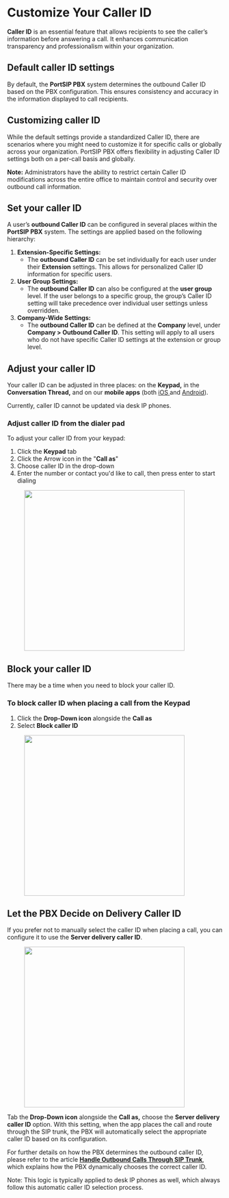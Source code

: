 # Customize Your Caller ID

**Caller ID** is an essential feature that allows recipients to see the caller’s information before answering a call. It enhances communication transparency and professionalism within your organization.

## Default caller ID settings

By default, the **PortSIP PBX** system determines the outbound Caller ID based on the PBX configuration. This ensures consistency and accuracy in the information displayed to call recipients.

## Customizing caller ID

While the default settings provide a standardized Caller ID, there are scenarios where you might need to customize it for specific calls or globally across your organization. PortSIP PBX offers flexibility in adjusting Caller ID settings both on a per-call basis and globally.

**Note:** Administrators have the ability to restrict certain Caller ID modifications across the entire office to maintain control and security over outbound call information.

## Set your caller ID

A user’s **outbound Caller ID** can be configured in several places within the **PortSIP PBX** system. The settings are applied based on the following hierarchy:

1. **Extension-Specific Settings:**
   * The **outbound Caller ID** can be set individually for each user under their **Extension** settings. This allows for personalized Caller ID information for specific users.
2. **User Group Settings:**
   * The **outbound Caller ID** can also be configured at the **user group** level. If the user belongs to a specific group, the group’s Caller ID setting will take precedence over individual user settings unless overridden.
3. **Company-Wide Settings:**
   * The **outbound Caller ID** can be defined at the **Company** level, under **Company > Outbound Caller ID**. This setting will apply to all users who do not have specific Caller ID settings at the extension or group level.

## Adjust your caller ID <a href="#adjust-your-caller-id" id="adjust-your-caller-id"></a>

Your caller ID can be adjusted in three places: on the **Keypad,** in the **Conversation Thread,** and on our **mobile apps** (both [iOS ](https://www.portsip.com/portsip-one/)and [Android](https://www.portsip.com/portsip-one/)).

Currently, caller ID cannot be updated via desk IP phones.

### Adjust caller ID from the dialer pad <a href="#adjust-caller-id-from-the-main-dialer" id="adjust-caller-id-from-the-main-dialer"></a>

To adjust your caller ID from your keypad:

1. Click the **Keypad** tab
2. Click the Arrow icon in the "**Call as**"&#x20;
3. Choose caller ID in the drop-down
4. Enter the number or contact you'd like to call, then press enter to start dialing

<figure><img src="../../.gitbook/assets/portsip-one-mobile-30 (1).png" alt="" width="375"><figcaption></figcaption></figure>

## Block your caller ID <a href="#block-your-caller-id" id="block-your-caller-id"></a>

There may be a time when you need to block your caller ID.&#x20;

### To block caller ID when placing a call from the Keypad

1. Click the **Drop-Down icon** alongside the **Call as**
2. Select **Block caller ID**

<figure><img src="../../.gitbook/assets/portsip-one-mobile-31.png" alt="" width="375"><figcaption></figcaption></figure>

## Let the PBX Decide on Delivery Caller ID

If you prefer not to manually select the caller ID when placing a call, you can configure it to use the **Server delivery caller ID**.

<figure><img src="../../.gitbook/assets/portsip-one-mobile-32.png" alt="" width="375"><figcaption></figcaption></figure>

Tab the **Drop-Down icon** alongside the **Call as,** choose the **Server delivery caller ID** option. With this setting, when the app places the call and route through the SIP trunk,  the PBX will automatically select the appropriate caller ID based on its configuration.

For further details on how the PBX determines the outbound caller ID, please refer to the article [**Handle Outbound Calls Through SIP Trunk**](../../portsip-communications-solution/portsip-pbx-administration-guide/7-trunk-management/handle-outbound-calls-through-sip-trunk.md#outboundcallerid), which explains how the PBX dynamically chooses the correct caller ID.

Note: This logic is typically applied to desk IP phones as well, which always follow this automatic caller ID selection process.

